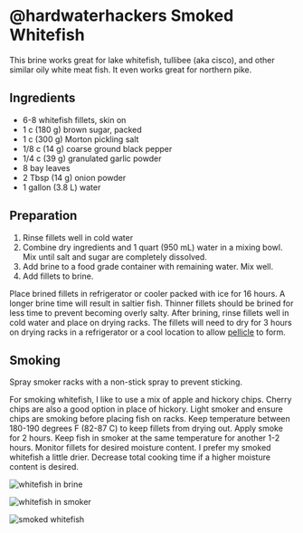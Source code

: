 # \@hardwaterhackers Smoked Whitefish

This brine works great for lake whitefish, tullibee (aka cisco), and
other similar oily white meat fish. It even works great for northern
pike.

## Ingredients

- 6-8 whitefish fillets, skin on
- 1 c (180 g) brown sugar, packed
- 1 c (300 g) Morton pickling salt
- 1/8 c (14 g) coarse ground black pepper
- 1/4 c (39 g) granulated garlic powder
- 8 bay leaves
- 2 Tbsp (14 g) onion powder
- 1 gallon (3.8 L) water

## Preparation

1. Rinse fillets well in cold water
2. Combine dry ingredients and 1 quart (950 mL) water in a mixing bowl.
 Mix until salt and sugar are completely dissolved.
3. Add brine to a food grade container with remaining water. Mix well.
4. Add fillets to brine.

Place brined fillets in refrigerator or cooler packed with ice for 16
hours. A longer brine time will result in saltier fish. Thinner fillets
should be brined for less time to prevent becoming overly salty. After
brining, rinse fillets well in cold water and place on drying racks. The
fillets will need to dry for 3 hours on drying racks in a refrigerator
or a cool location to allow
[pellicle](https://en.wikipedia.org/wiki/Pellicle_(cooking)) to form.

## Smoking

Spray smoker racks with a non-stick spray to prevent sticking.

For smoking whitefish, I like to use a mix of apple and hickory chips.
Cherry chips are also a good option in place of hickory. Light smoker
and ensure chips are smoking before placing fish on racks. Keep
temperature between 180-190 degrees F (82-87 C) to keep fillets from
drying out. Apply smoke for 2 hours. Keep fish in smoker at the same
temperature for another 1-2 hours. Monitor fillets for desired moisture
content. I prefer my smoked whitefish a little drier. Decrease total
cooking time if a higher moisture content is desired.

![whitefish in
brine](images/hardwaterhacker_smoked_whitefish-whitefish_brine.jpg)

![whitefish in
smoker](images/hardwaterhacker_smoked_whitefish-whitefish_in_smoker.jpg)

![smoked
whitefish](images/hardwaterhacker_smoked_whitefish-smoked_whitefish.jpg)
